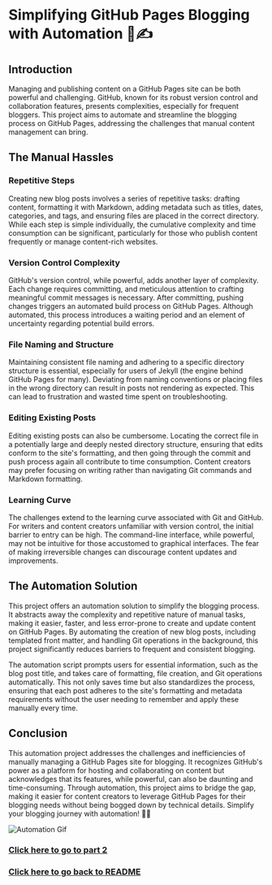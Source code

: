 # Simplifying GitHub Pages Blogging with Automation 🤖✍️

## Introduction
Managing and publishing content on a GitHub Pages site can be both powerful and challenging. GitHub, known for its robust version control and collaboration features, presents complexities, especially for frequent bloggers. This project aims to automate and streamline the blogging process on GitHub Pages, addressing the challenges that manual content management can bring.

## The Manual Hassles
### Repetitive Steps
Creating new blog posts involves a series of repetitive tasks: drafting content, formatting it with Markdown, adding metadata such as titles, dates, categories, and tags, and ensuring files are placed in the correct directory. While each step is simple individually, the cumulative complexity and time consumption can be significant, particularly for those who publish content frequently or manage content-rich websites.

### Version Control Complexity
GitHub's version control, while powerful, adds another layer of complexity. Each change requires committing, and meticulous attention to crafting meaningful commit messages is necessary. After committing, pushing changes triggers an automated build process on GitHub Pages. Although automated, this process introduces a waiting period and an element of uncertainty regarding potential build errors.

### File Naming and Structure
Maintaining consistent file naming and adhering to a specific directory structure is essential, especially for users of Jekyll (the engine behind GitHub Pages for many). Deviating from naming conventions or placing files in the wrong directory can result in posts not rendering as expected. This can lead to frustration and wasted time spent on troubleshooting.

### Editing Existing Posts
Editing existing posts can also be cumbersome. Locating the correct file in a potentially large and deeply nested directory structure, ensuring that edits conform to the site's formatting, and then going through the commit and push process again all contribute to time consumption. Content creators may prefer focusing on writing rather than navigating Git commands and Markdown formatting.

### Learning Curve
The challenges extend to the learning curve associated with Git and GitHub. For writers and content creators unfamiliar with version control, the initial barrier to entry can be high. The command-line interface, while powerful, may not be intuitive for those accustomed to graphical interfaces. The fear of making irreversible changes can discourage content updates and improvements.

## The Automation Solution
This project offers an automation solution to simplify the blogging process. It abstracts away the complexity and repetitive nature of manual tasks, making it easier, faster, and less error-prone to create and update content on GitHub Pages. By automating the creation of new blog posts, including templated front matter, and handling Git operations in the background, this project significantly reduces barriers to frequent and consistent blogging.

The automation script prompts users for essential information, such as the blog post title, and takes care of formatting, file creation, and Git operations automatically. This not only saves time but also standardizes the process, ensuring that each post adheres to the site's formatting and metadata requirements without the user needing to remember and apply these manually every time.

## Conclusion
This automation project addresses the challenges and inefficiencies of manually managing a GitHub Pages site for blogging. It recognizes GitHub's power as a platform for hosting and collaborating on content but acknowledges that its features, while powerful, can also be daunting and time-consuming. Through automation, this project aims to bridge the gap, making it easier for content creators to leverage GitHub Pages for their blogging needs without being bogged down by technical details. Simplify your blogging journey with automation! 🚀📝

![Automation Gif](https://assets-v2.lottiefiles.com/a/59ea6c8a-117d-11ee-a15a-df64f6c6e90c/Wmt7vZSCHc.gif)

### [Click here to go to part 2](Part_2.md)
### [Click here to go back to README](https://leenhassan.github.io/Endocrine_blog/)
